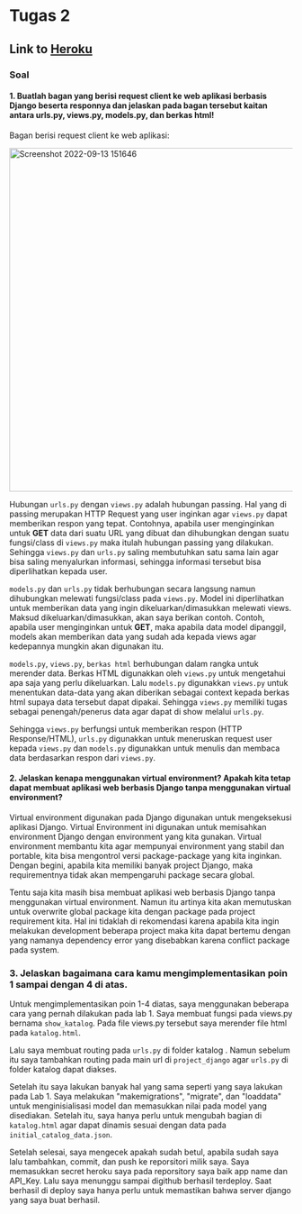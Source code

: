 # Tugas 2 

## Link to [Heroku](https://pbp-tugas2-alvaro.herokuapp.com/)

### Soal

#### 1. Buatlah bagan yang berisi request client ke web aplikasi berbasis Django beserta responnya dan jelaskan pada bagan tersebut kaitan antara urls.py, views.py, models.py, dan berkas html! <br>

Bagan berisi request client ke web aplikasi:

<img width="610" alt="Screenshot 2022-09-13 151646" src="https://user-images.githubusercontent.com/91789098/189849032-7889977d-0964-43be-8a4b-cb508c712254.png">

Hubungan `urls.py` dengan `views.py` adalah hubungan passing. Hal yang di passing merupakan HTTP Request yang user inginkan agar `views.py` dapat memberikan respon yang tepat. Contohnya, apabila user menginginkan untuk **GET** data dari suatu URL yang dibuat dan dihubungkan dengan suatu fungsi/class di `views.py` maka itulah hubungan passing yang dilakukan. Sehingga `views.py` dan `urls.py` saling membutuhkan satu sama lain agar bisa saling menyalurkan informasi, sehingga informasi tersebut bisa diperlihatkan kepada user.

`models.py` dan `urls.py` tidak berhubungan secara langsung namun dihubungkan melewati fungsi/class pada `views.py`. Model ini diperlihatkan untuk memberikan data yang ingin dikeluarkan/dimasukkan melewati views. Maksud dikeluarkan/dimasukkan, akan saya berikan contoh. Contoh, apabila user menginginkan untuk **GET**, maka apabila data model dipanggil, models akan memberikan data yang sudah ada kepada views agar kedepannya mungkin akan digunakan itu.

`models.py`, `views.py`, `berkas html` berhubungan dalam rangka untuk merender data. Berkas HTML digunakkan oleh `views.py` untuk mengetahui apa saja yang perlu dikeluarkan. Lalu `models.py` digunakkan `views.py` untuk menentukan data-data yang akan diberikan sebagai context kepada berkas html supaya data tersebut dapat dipakai. Sehingga `views.py` memiliki tugas sebagai penengah/penerus data agar dapat di show melalui `urls.py`. 

Sehingga `views.py` berfungsi untuk memberikan respon (HTTP Response/HTML), `urls.py` digunakkan untuk meneruskan request user kepada `views.py` dan `models.py` digunakkan untuk menulis dan membaca data berdasarkan respon dari `views.py`.

#### 2. Jelaskan kenapa menggunakan virtual environment? Apakah kita tetap dapat membuat aplikasi web berbasis Django tanpa menggunakan virtual environment? <br>

Virtual environment digunakan pada Django digunakan untuk mengeksekusi aplikasi Django. Virtual Environment ini digunakan untuk memisahkan environment Django dengan environment yang kita gunakan. Virtual environment membantu kita agar mempunyai environment yang stabil dan portable, kita bisa mengontrol versi package-package yang kita inginkan. Dengan begini, apabila kita memiliki banyak project Django, maka requirementnya tidak akan mempengaruhi package secara global.  

Tentu saja kita masih bisa membuat aplikasi web berbasis Django tanpa menggunakan virtual environment. Namun itu artinya kita akan memutuskan untuk overwrite global package kita dengan package pada project requirement kita. Hal ini tidaklah di rekomendasi karena apabila kita ingin melakukan development beberapa project maka kita dapat bertemu dengan yang namanya dependency error yang disebabkan karena conflict package pada system.  

### 3. Jelaskan bagaimana cara kamu mengimplementasikan poin 1 sampai dengan 4 di atas. <br>

Untuk mengimplementasikan poin 1-4 diatas, saya menggunakan beberapa cara yang pernah dilakukan pada lab 1. Saya membuat fungsi pada views.py bernama `show_katalog`. Pada file views.py tersebut saya merender file html pada `katalog.html`. 

Lalu saya membuat routing pada `urls.py` di folder katalog . Namun sebelum itu saya tambahkan routing pada main url di `project_django` agar `urls.py` di folder katalog dapat diakses. 

Setelah itu saya lakukan banyak hal yang sama seperti yang saya lakukan pada Lab 1. Saya melakukan "makemigrations", "migrate", dan "loaddata" untuk menginisialisasi model dan memasukkan nilai pada model yang disediakan. Setelah itu, saya hanya perlu untuk mengubah bagian di `katalog.html` agar dapat dinamis sesuai dengan data pada `initial_catalog_data.json`.

Setelah selesai, saya mengecek apakah sudah betul, apabila sudah saya lalu tambahkan, commit, dan push ke reporsitori milik saya. Saya memasukkan secret heroku saya pada reporsitory saya baik app name dan API_Key. Lalu saya menunggu sampai digithub berhasil terdeploy. Saat berhasil di deploy saya hanya perlu untuk memastikan bahwa server django yang saya buat berhasil. 
